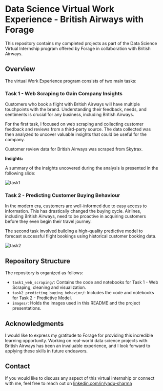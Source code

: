 # Data Science Virtual Work Experience - British Airways with Forage

This repository contains my completed projects as part of the Data Science Virtual Internship program offered by Forage in collaboration with British Airways.

## Overview

The virtual Work Experience program consists of two main tasks:

### Task 1 - Web Scraping to Gain Company Insights

Customers who book a flight with British Airways will have multiple touchpoints with the brand. Understanding their feedback, needs, and sentiments is crucial for any business, including British Airways.

For the first task, I focused on web scraping and collecting customer feedback and reviews from a third-party source. The data collected was then analyzed to uncover valuable insights that could be useful for the company.

Customer review data for British Airways was scraped from Skytrax.

**Insights:**

A summary of the insights uncovered during the analysis is presented in the following slide:

![task1](https://github.com/yadus1111/british-airway-customer-review-analysis/assets/139955743/7da69a5b-48af-4d34-8563-9b354a73a8dd)


### Task 2 - Predicting Customer Buying Behaviour

In the modern era, customers are well-informed due to easy access to information. This has drastically changed the buying cycle. Airlines, including British Airways, need to be proactive in acquiring customers before they even begin their travel journey.

The second task involved building a high-quality predictive model to forecast successful flight bookings using historical customer booking data.

![task2](https://github.com/yadus1111/british-airway-customer-review-analysis/assets/139955743/ac42cea9-6e33-4136-a972-6f3a7757b695)


## Repository Structure

The repository is organized as follows:

- `task1_web_scraping/`: Contains the code and notebooks for Task 1 - Web Scraping, cleaning and visualization.
- `task2_predicting_buying_behavior/`: Includes the code and notebooks for Task 2 - Predictive Model.
- `images/`: Holds the images used in this README and the project presentations.

## Acknowledgments

I would like to express my gratitude to Forage for providing this incredible learning opportunity. Working on real-world data science projects with British Airways has been an invaluable experience, and I look forward to applying these skills in future endeavors.

## Contact

If you would like to discuss any aspect of this virtual internship or connect with me, feel free to reach out on 
[linkedin.com/in/yadu-sharma](https://www.linkedin.com/in/yadu-sharma/)


